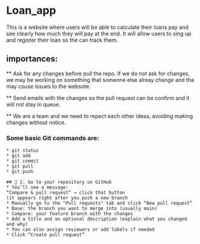 # Loan_app

This is a website where users will be able to calculate their loans pay and see clearly how much they will pay at the end. It will allow users to sing up and register their loan so the can track them. 

## importances:

** Ask for any changes before pull the repo. If we do not ask for changes, we may be working on something that someone else alreay change and tha may couse issues to the websote. 

** Send emails with the changes so the pull request can be confirm and it will not stay in queue. 

** We are a team and we need to repect each other ideas, avoiding making changes without notice. 

### Some basic Git commands are:
```
* git status
* git add
* git commit
* git pull
* git push

## 🚀 2. Go to your repository on GitHub
* You’ll see a message:
“Compare & pull request” → click that button
(it appears right after you push a new branch
* Manually go to the "Pull requests" tab and click “New pull request”
* Base: the branch you want to merge into (usually main)
* Compare: your feature branch with the changes
* Add a title and an optional description (explain what you changed and why)
* You can also assign reviewers or add labels if needed
* Click “Create pull request”













